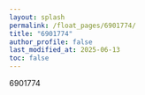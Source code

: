 ```yaml
---
layout: splash
permalink: /float_pages/6901774/
title: "6901774"
author_profile: false
last_modified_at: 2025-06-13
toc: false
---
```

 
6901774
